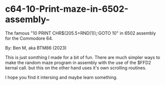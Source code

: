 # c64-10-Print-maze-in-6502-assembly-
The famous "10 PRINT CHR$(205.5+RND(1));:GOTO 10" in 6502 assembly for the Commodore 64.


By: Ben M, aka BTM86  (2023)

This is just somthing I made for a bit of fun. There are much simpler ways to make the random maze program in assembly with the use of the $FFD2 kernal call. but this on the other hand uses it's own scrolling routines.

I hope you find it intersing and maybe learn something. 
